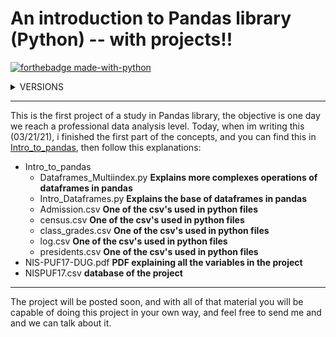 # An introduction to Pandas library (Python) -- with projects!! 

[![forthebadge made-with-python](http://ForTheBadge.com/images/badges/made-with-python.svg)](https://www.python.org/)

<details><summary>VERSIONS</summary>
<p>

```python
import pandas as pd
print(pd.__version__) #To see what is your version in Python
```
#### PYTHON : 3.9.2
#### PANDAS : 1.2.1
</p>
</details>

<hr>

This is the first project of a study in Pandas library, the objective is one day we reach a professional data analysis level. Today, when im writing this (03/21/21), i finished the first part of the concepts, and you can find this in [Intro_to_pandas](https://github.com/greatti/Imunization/tree/main/Concepts), then follow this explanations: 


+ Intro_to_pandas
  - Dataframes_Multiindex.py **Explains more complexes operations of dataframes in pandas**
  - Intro_Dataframes.py **Explains the base of dataframes in pandas**
  - Admission.csv **One of the csv's used in python files**
  - census.csv **One of the csv's used in python files**
  - class_grades.csv **One of the csv's used in python files**
  - log.csv **One of the csv's used in python files**
  - presidents.csv **One of the csv's used in python files**
+ NIS-PUF17-DUG.pdf **PDF explaining all the variables in the project**
+ NISPUF17.csv **database of the project**

<hr>

The project will be posted soon, and with all of that material you will be capable of doing this project in your own way, and feel free to send me and and we can talk about it.

